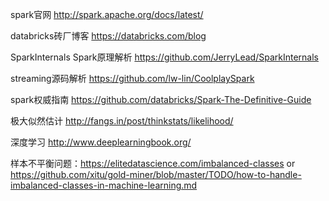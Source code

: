 spark官网 http://spark.apache.org/docs/latest/

databricks砖厂博客 https://databricks.com/blog

SparkInternals Spark原理解析 https://github.com/JerryLead/SparkInternals

streaming源码解析 https://github.com/lw-lin/CoolplaySpark

spark权威指南 https://github.com/databricks/Spark-The-Definitive-Guide

极大似然估计 http://fangs.in/post/thinkstats/likelihood/

深度学习 http://www.deeplearningbook.org/

样本不平衡问题：https://elitedatascience.com/imbalanced-classes or  https://github.com/xitu/gold-miner/blob/master/TODO/how-to-handle-imbalanced-classes-in-machine-learning.md
